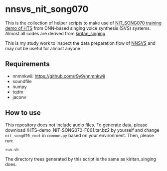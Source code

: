 # nnsvs_nit_song070

This is the collection of helper scripts to make use of [NIT_SONG070 training demo of HTS](http://hts.sp.nitech.ac.jp/?Download) from DNN-based singing voice synthesis (SVS) systems. Almost all codes are derived from [kiritan_singing](https://github.com/r9y9/kiritan_singing).

This is my study work to inspect the data preparation flow of [NNSVS](https://github.com/r9y9/nnsvs) and may not be useful for almost anyone.


## Requirements

- nnmnkwii: https://github.com/r9y9/nnmnkwii
- soundfile
- numpy
- tqdm
- jaconv

## How to use

This repository does not include audio files. To generate data, please download /HTS-demo_NIT-SONG070-F001.tar.bz2 by yourself and change `nit_song070_root` in `common.py` based on your environment. Then, please run:

```
run.sh
```

The directory trees generated by this script is the same as kiritan_singing does.
